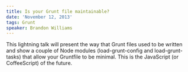 ```yaml
---
title: Is your Grunt file maintainable?
date: 'November 12, 2013'
tags: Grunt
speaker: Brandon Williams
---
```


This lightning talk will present the way that Grunt files used to be written
and show a couple of Node modules (load-grunt-config and load-grunt-tasks) that
allow your Gruntfile to be minimal. This is the JavaScript (or CoffeeScript) of
the future.
